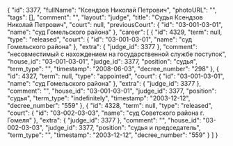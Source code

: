 {
    "id": 3377,
    "fullName": "Ксендзов Николай Петрович",
    "photoURL": "",
    "tags": [],
    "comment": "",
    "layout": "judge",
    "title": "Судья Ксендзов Николай Петрович",
    "court": null,
    "previousCourt": {
        "id": "03-001-03-01",
        "name": "суд Гомельского района"
    },
    "career": [
        {
            "id": 4329,
            "term": null,
            "type": "released",
            "court": {
                "id": "03-001-03-01",
                "name": "суд Гомельского района"
            },
            "extra": {
                "judge_id": 3377
            },
            "comment": "несовместимый с нахождением на государственной службе поступок",
            "house_id": "03-001-03-01",
            "judge_id": 3377,
            "position": "судья",
            "term_type": "",
            "timestamp": "2008-06-03",
            "decree_number": "298"
        },
        {
            "id": 4327,
            "term": null,
            "type": "appointed",
            "court": {
                "id": "03-001-03-01",
                "name": "суд Гомельского района"
            },
            "extra": {
                "judge_id": 3377
            },
            "comment": "",
            "house_id": "03-001-03-01",
            "judge_id": 3377,
            "position": "судья",
            "term_type": "indefinitely",
            "timestamp": "2003-12-12",
            "decree_number": "559"
        },
        {
            "id": 4328,
            "term": null,
            "type": "released",
            "court": {
                "id": "03-002-03-03",
                "name": "суд Советского района г. Гомеля"
            },
            "extra": {
                "judge_id": 3377
            },
            "comment": "",
            "house_id": "03-002-03-03",
            "judge_id": 3377,
            "position": "судья и председатель",
            "term_type": "",
            "timestamp": "2003-12-12",
            "decree_number": "559"
        }
    ]
}